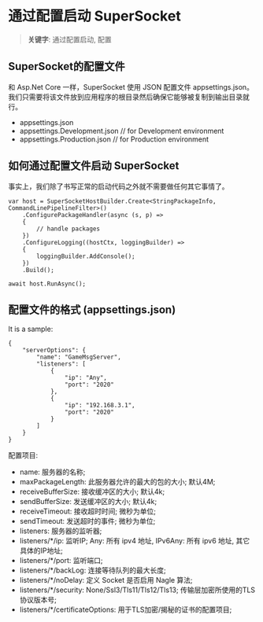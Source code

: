 # 通过配置启动 SuperSocket

> __关键字__: 通过配置启动, 配置

## SuperSocket的配置文件

和 Asp.Net Core 一样，SuperSocket 使用 JSON 配置文件 appsettings.json。 我们只需要将该文件放到应用程序的根目录然后确保它能够被复制到输出目录就行。

* appsettings.json
* appsettings.Development.json  // for Development environment
* appsettings.Production.json // for Production environment

## 如何通过配置文件启动 SuperSocket

事实上，我们除了书写正常的启动代码之外就不需要做任何其它事情了。

    var host = SuperSocketHostBuilder.Create<StringPackageInfo, CommandLinePipelineFilter>()
        .ConfigurePackageHandler(async (s, p) =>
        {
            // handle packages
        })
        .ConfigureLogging((hostCtx, loggingBuilder) =>
        {
            loggingBuilder.AddConsole();
        })
        .Build();

    await host.RunAsync();


## 配置文件的格式 (appsettings.json)

It is a sample:

    {
        "serverOptions": {
            "name": "GameMsgServer",
            "listeners": [
                {
                    "ip": "Any",
                    "port": "2020"
                },
                {
                    "ip": "192.168.3.1",
                    "port": "2020"
                }
            ]
        }
    }

配置项目:

* name: 服务器的名称;
* maxPackageLength: 此服务器允许的最大的包的大小; 默认4M;
* receiveBufferSize: 接收缓冲区的大小; 默认4k;
* sendBufferSize: 发送缓冲区的大小; 默认4k;
* receiveTimeout: 接收超时时间; 微秒为单位;
* sendTimeout: 发送超时的事件; 微秒为单位;
* listeners: 服务器的监听器;
* listeners/*/ip: 监听IP; Any: 所有 ipv4 地址, IPv6Any: 所有 ipv6 地址, 其它具体的IP地址;
* listeners/*/port: 监听端口;
* listeners/*/backLog: 连接等待队列的最大长度;
* listeners/*/noDelay: 定义 Socket 是否启用 Nagle 算法;
* listeners/*/security: None/Ssl3/Tls11/Tls12/Tls13; 传输层加密所使用的TLS协议版本号;
* listeners/*/certificateOptions: 用于TLS加密/揭秘的证书的配置项目;